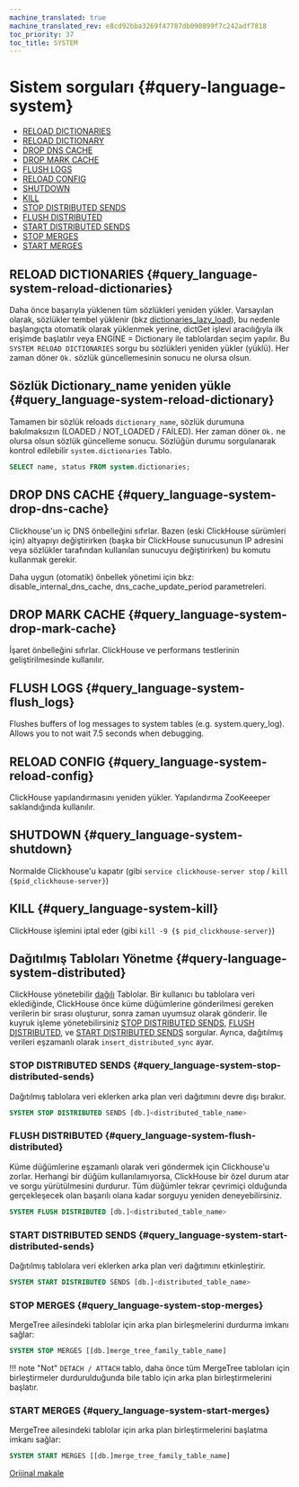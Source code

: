 ```yaml
---
machine_translated: true
machine_translated_rev: e8cd92bba3269f47787db090899f7c242adf7818
toc_priority: 37
toc_title: SYSTEM
---
```


# Sistem sorguları {#query-language-system}

-   [RELOAD DICTIONARIES](#query_language-system-reload-dictionaries)
-   [RELOAD DICTIONARY](#query_language-system-reload-dictionary)
-   [DROP DNS CACHE](#query_language-system-drop-dns-cache)
-   [DROP MARK CACHE](#query_language-system-drop-mark-cache)
-   [FLUSH LOGS](#query_language-system-flush_logs)
-   [RELOAD CONFIG](#query_language-system-reload-config)
-   [SHUTDOWN](#query_language-system-shutdown)
-   [KILL](#query_language-system-kill)
-   [STOP DISTRIBUTED SENDS](#query_language-system-stop-distributed-sends)
-   [FLUSH DISTRIBUTED](#query_language-system-flush-distributed)
-   [START DISTRIBUTED SENDS](#query_language-system-start-distributed-sends)
-   [STOP MERGES](#query_language-system-stop-merges)
-   [START MERGES](#query_language-system-start-merges)

## RELOAD DICTIONARIES {#query_language-system-reload-dictionaries}

Daha önce başarıyla yüklenen tüm sözlükleri yeniden yükler.
Varsayılan olarak, sözlükler tembel yüklenir (bkz [dictionaries\_lazy\_load](../../operations/server_configuration_parameters/settings.md#server_configuration_parameters-dictionaries_lazy_load)), bu nedenle başlangıçta otomatik olarak yüklenmek yerine, dictGet işlevi aracılığıyla ilk erişimde başlatılır veya ENGİNE = Dictionary ile tablolardan seçim yapılır. Bu `SYSTEM RELOAD DICTIONARIES` sorgu bu sözlükleri yeniden yükler (yüklü).
Her zaman döner `Ok.` sözlük güncellemesinin sonucu ne olursa olsun.

## Sözlük Dictionary\_name yeniden yükle {#query_language-system-reload-dictionary}

Tamamen bir sözlük reloads `dictionary_name`, sözlük durumuna bakılmaksızın (LOADED / NOT\_LOADED / FAİLED).
Her zaman döner `Ok.` ne olursa olsun sözlük güncelleme sonucu.
Sözlüğün durumu sorgulanarak kontrol edilebilir `system.dictionaries` Tablo.

``` sql
SELECT name, status FROM system.dictionaries;
```

## DROP DNS CACHE {#query_language-system-drop-dns-cache}

Clickhouse'un iç DNS önbelleğini sıfırlar. Bazen (eski ClickHouse sürümleri için) altyapıyı değiştirirken (başka bir ClickHouse sunucusunun IP adresini veya sözlükler tarafından kullanılan sunucuyu değiştirirken) bu komutu kullanmak gerekir.

Daha uygun (otomatik) önbellek yönetimi için bkz: disable\_internal\_dns\_cache, dns\_cache\_update\_period parametreleri.

## DROP MARK CACHE {#query_language-system-drop-mark-cache}

İşaret önbelleğini sıfırlar. ClickHouse ve performans testlerinin geliştirilmesinde kullanılır.

## FLUSH LOGS {#query_language-system-flush_logs}

Flushes buffers of log messages to system tables (e.g. system.query\_log). Allows you to not wait 7.5 seconds when debugging.

## RELOAD CONFIG {#query_language-system-reload-config}

ClickHouse yapılandırmasını yeniden yükler. Yapılandırma ZooKeeeper saklandığında kullanılır.

## SHUTDOWN {#query_language-system-shutdown}

Normalde Clickhouse'u kapatır (gibi `service clickhouse-server stop` / `kill {$pid_clickhouse-server}`)

## KILL {#query_language-system-kill}

ClickHouse işlemini iptal eder (gibi `kill -9 {$ pid_clickhouse-server}`)

## Dağıtılmış Tabloları Yönetme {#query-language-system-distributed}

ClickHouse yönetebilir [dağılı](../../engines/table_engines/special/distributed.md) Tablolar. Bir kullanıcı bu tablolara veri eklediğinde, ClickHouse önce küme düğümlerine gönderilmesi gereken verilerin bir sırası oluşturur, sonra zaman uyumsuz olarak gönderir. İle kuyruk işleme yönetebilirsiniz [STOP DISTRIBUTED SENDS](#query_language-system-stop-distributed-sends), [FLUSH DISTRIBUTED](#query_language-system-flush-distributed), ve [START DISTRIBUTED SENDS](#query_language-system-start-distributed-sends) sorgular. Ayrıca, dağıtılmış verileri eşzamanlı olarak `insert_distributed_sync` ayar.

### STOP DISTRIBUTED SENDS {#query_language-system-stop-distributed-sends}

Dağıtılmış tablolara veri eklerken arka plan veri dağıtımını devre dışı bırakır.

``` sql
SYSTEM STOP DISTRIBUTED SENDS [db.]<distributed_table_name>
```

### FLUSH DISTRIBUTED {#query_language-system-flush-distributed}

Küme düğümlerine eşzamanlı olarak veri göndermek için Clickhouse'u zorlar. Herhangi bir düğüm kullanılamıyorsa, ClickHouse bir özel durum atar ve sorgu yürütülmesini durdurur. Tüm düğümler tekrar çevrimiçi olduğunda gerçekleşecek olan başarılı olana kadar sorguyu yeniden deneyebilirsiniz.

``` sql
SYSTEM FLUSH DISTRIBUTED [db.]<distributed_table_name>
```

### START DISTRIBUTED SENDS {#query_language-system-start-distributed-sends}

Dağıtılmış tablolara veri eklerken arka plan veri dağıtımını etkinleştirir.

``` sql
SYSTEM START DISTRIBUTED SENDS [db.]<distributed_table_name>
```

### STOP MERGES {#query_language-system-stop-merges}

MergeTree ailesindeki tablolar için arka plan birleşmelerini durdurma imkanı sağlar:

``` sql
SYSTEM STOP MERGES [[db.]merge_tree_family_table_name]
```

!!! note "Not"
    `DETACH / ATTACH` tablo, daha önce tüm MergeTree tabloları için birleştirmeler durdurulduğunda bile tablo için arka plan birleştirmelerini başlatır.

### START MERGES {#query_language-system-start-merges}

MergeTree ailesindeki tablolar için arka plan birleştirmelerini başlatma imkanı sağlar:

``` sql
SYSTEM START MERGES [[db.]merge_tree_family_table_name]
```

[Orijinal makale](https://clickhouse.tech/docs/en/query_language/system/) <!--hide-->
